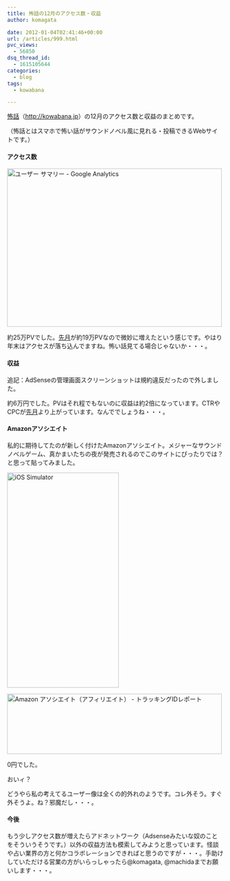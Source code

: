 ```yaml
---
title: 怖話の12月のアクセス数・収益
author: komagata

date: 2012-01-04T02:41:46+00:00
url: /articles/999.html
pvc_views:
  - 56850
dsq_thread_id:
  - 1615105644
categories:
  - blog
tags:
  - kowabana

---
```

<a href="http://kowabana.jp" title="怖話" target="_blank">怖話</a>（<a href="http://kowabana.jp" title="怖話" target="_blank">http://kowabana.jp</a>）の12月のアクセス数と収益のまとめです。
  
（怖話とはスマホで怖い話がサウンドノベル風に見れる・投稿できるWebサイトです。）

#### アクセス数

<p class="center">
  <a href="http://www.flickr.com/photos/komagata/6631885727/" title="ユーザー サマリー - Google Analytics by komagata, on Flickr"><img src="http://farm8.staticflickr.com/7159/6631885727_4cbc12ef24.jpg" width="500" height="368" alt="ユーザー サマリー - Google Analytics" /></a>
</p>

約25万PVでした。[先月][1]が約19万PVなので微妙に増えたという感じです。やはり年末はアクセスが落ち込んでますね。怖い話見てる場合じゃないか・・・。

#### 収益

追記：AdSenseの管理画面スクリーンショットは規約違反だったので外しました。

約6万円でした。PVはそれ程でもないのに収益は約2倍になっています。CTRやCPCが[先月][1]より上がっています。なんででしょうね・・・。

#### Amazonアソシエイト

私的に期待してたのが新しく付けたAmazonアソシエイト。メジャーなサウンドノベルゲーム、真かまいたちの夜が発売されるのでこのサイトにぴったりでは？と思って貼ってみました。

<p class="center">
  <a href="http://www.flickr.com/photos/komagata/6632107269/" title="iOS Simulator by komagata, on Flickr"><img src="http://farm8.staticflickr.com/7019/6632107269_1ac6c238a3.jpg" width="260" height="500" alt="iOS Simulator" /></a>
</p>

<p class="center">
  <a href="http://www.flickr.com/photos/komagata/6631921119/" title="Amazon アソシエイト（アフィリエイト） - トラッキングIDレポート by komagata, on Flickr"><img src="http://farm8.staticflickr.com/7151/6631921119_f02db5f6fc.jpg" width="500" height="140" alt="Amazon アソシエイト（アフィリエイト） - トラッキングIDレポート" /></a>
</p>

0円でした。

おいィ？

どうやら私の考えてるユーザー像は全くの的外れのようです。コレ外そう。すぐ外そうよ。ね？邪魔だし・・・。

#### 今後

もう少しアクセス数が増えたらアドネットワーク（Adsenseみたいな奴のことをそういうそうです。）以外の収益方法も模索してみようと思っています。怪談や占い業界の方と何かコラボレーションできればと思うのですが・・・。手助けしていただける営業の方がいらっしゃったら@komagata, @machidaまでお願いします・・・。

 [1]: http://fjord.jp/love/963.html